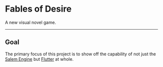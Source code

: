 # Fables of Desire

A new visual novel game.

---

## Goal
The primary focus of this project is to show off the capability of not just the <a href="https://github.com/SmallDreams/Engine">Salem Engine</a> but <a href="https://flutter.dev">Flutter</a> at whole.